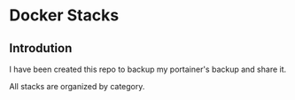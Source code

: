 # Docker Stacks


## Introdution

I have been created this repo to backup my portainer's backup and share it.

All stacks are organized by category.


